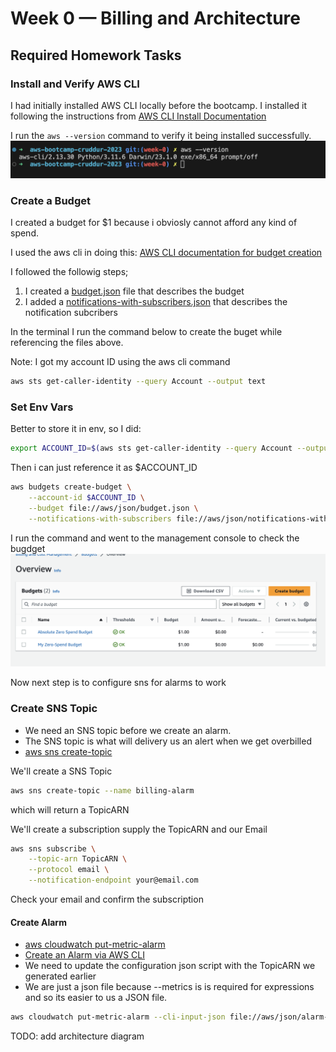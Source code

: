 # Week 0 — Billing and Architecture

## Required Homework Tasks

### Install and Verify AWS CLI

I had initially installed AWS CLI locally before the bootcamp.
I installed it following the instructions from [AWS CLI Install Documentation](https://docs.aws.amazon.com/cli/latest/userguide/getting-started-install.html)

I run the `aws --version` command to verify it being installed successfully.
![Proof of Working AWS CLI](assets/aws-cli-confirmation.png)

### Create a Budget

I created a budget for $1 because i obviosly cannot afford any kind of spend.

I used the aws cli in doing this: [AWS CLI documentation for budget creation](https://docs.aws.amazon.com/cli/latest/reference/budgets/create-budget.html#examples)

I followed the followig steps;

1. I created a [budget.json](aws/json/budget.json) file that describes the budget
1. I added a [notifications-with-subscribers.json](aws/json/notifications-with-subscribers.json) that describes the notification subcribers

In the terminal I run the command below to create the buget while referencing the files above.

Note: I got my account ID using the aws cli command

```sh
aws sts get-caller-identity --query Account --output text
```

### Set Env Vars

Better to store it in env, so I did:

```sh
export ACCOUNT_ID=$(aws sts get-caller-identity --query Account --output text)
```

<!--
We will set these credentials for the current bash terminal
```
export AWS_ACCESS_KEY_ID=""
export AWS_SECRET_ACCESS_KEY=""
export AWS_DEFAULT_REGION=us-east-1
``` -->

Then i can just reference it as $ACCOUNT_ID

```sh
aws budgets create-budget \
    --account-id $ACCOUNT_ID \
    --budget file://aws/json/budget.json \
    --notifications-with-subscribers file://aws/json/notifications-with-subscribers.json
```

I run the command and went to the management console to check the bugdget
![Proof of Working Budget](assets/budget-confirmation-screen.png)

Now next step is to configure sns for alarms to work

### Create SNS Topic

- We need an SNS topic before we create an alarm.
- The SNS topic is what will delivery us an alert when we get overbilled
- [aws sns create-topic](https://docs.aws.amazon.com/cli/latest/reference/sns/create-topic.html)

We'll create a SNS Topic

```sh
aws sns create-topic --name billing-alarm
```

which will return a TopicARN

We'll create a subscription supply the TopicARN and our Email

```sh
aws sns subscribe \
    --topic-arn TopicARN \
    --protocol email \
    --notification-endpoint your@email.com
```

Check your email and confirm the subscription

#### Create Alarm

- [aws cloudwatch put-metric-alarm](https://docs.aws.amazon.com/cli/latest/reference/cloudwatch/put-metric-alarm.html)
- [Create an Alarm via AWS CLI](https://aws.amazon.com/premiumsupport/knowledge-center/cloudwatch-estimatedcharges-alarm/)
- We need to update the configuration json script with the TopicARN we generated earlier
- We are just a json file because --metrics is is required for expressions and so its easier to us a JSON file.

```sh
aws cloudwatch put-metric-alarm --cli-input-json file://aws/json/alarm-config.json
```

TODO: add architecture diagram

